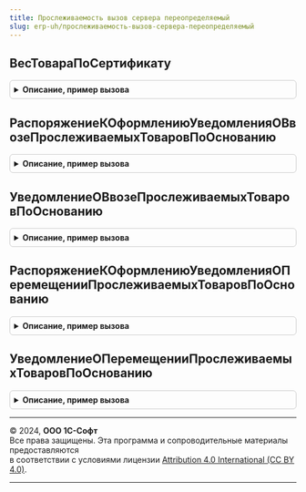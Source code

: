 ```yaml
---
title: Прослеживаемость вызов сервера переопределяемый
slug: erp-uh/прослеживаемость-вызов-сервера-переопределяемый
---
```



## ВесТовараПоСертификату
<details style="margin: 1em 0; padding: 0.5em; border: 1px solid #ccc; border-radius: 6px;">

<summary style="font-weight: bold; cursor: pointer;">Описание, пример вызова</summary>

```bsl

// Функция возвращает вес товара по сертификату, для расчета в единице прослеживаемости кг
//
// Параметры:
//  Номенклатура - СправочникСсылка.Номенкатура - номенклатура
//
// Возвращемое значение:
//  Число - вес по сертификату
//
Функция ВесТовараПоСертификату(Номенклатура) Экспорт
```

Пример вызова
```bsl
Результат = ПрослеживаемостьВызовСервераПереопределяемый.ВесТовараПоСертификату(Номенклатура) 
```
</details>

## РаспоряжениеКОформлениюУведомленияОВвозеПрослеживаемыхТоваровПоОснованию
<details style="margin: 1em 0; padding: 0.5em; border: 1px solid #ccc; border-radius: 6px;">

<summary style="font-weight: bold; cursor: pointer;">Описание, пример вызова</summary>

```bsl

// Функция вовзращает первое найденное распоряжение к оформлению уведомления о ввозе прослеживаемых товаров для заданного первичного документа.
//
// Параметры:
//	ПервичныйДокумент - ДокументСсылка - Документ, для которого необходимо найти уведомления о ввозе прослеживаемых товаров.
//	Проведен - Булево - Признак того, что необходимо получить проведенные документы.
//
// Возвращаемое значение:
//	Неопределено, Структура - Данные найденного распоряжения. Если не найдено, тогда Неопрелено
//
Функция РаспоряжениеКОформлениюУведомленияОВвозеПрослеживаемыхТоваровПоОснованию(ПервичныйДокумент) Экспорт
```

Пример вызова
```bsl
Результат = ПрослеживаемостьВызовСервераПереопределяемый.РаспоряжениеКОформлениюУведомленияОВвозеПрослеживаемыхТоваровПоОснованию(ПервичныйДокумент) 
```
</details>

## УведомлениеОВвозеПрослеживаемыхТоваровПоОснованию
<details style="margin: 1em 0; padding: 0.5em; border: 1px solid #ccc; border-radius: 6px;">

<summary style="font-weight: bold; cursor: pointer;">Описание, пример вызова</summary>

```bsl

// Функция вовзращает первое найденное уведомление о ввозе прослеживаемых товаров заданного первичного документа.
//
// Параметры:
//	ПервичныйДокумент - ДокументСсылка - Документ, для которого необходимо найти уведомления о ввозе прослеживаемых товаров.
//	Проведен - Булево - Признак того, что необходимо получить проведенные документы.
//
// Возвращаемое значение:
//	Неопределено, ДокументСсылка - Ссылка на документ уведомление о ввозе прослеживаемых товаров. Если не найден, тогда Неопрелено
//
Функция УведомлениеОВвозеПрослеживаемыхТоваровПоОснованию(ПервичныйДокумент, Проведен = Истина) Экспорт
```

Пример вызова
```bsl
Результат = ПрослеживаемостьВызовСервераПереопределяемый.УведомлениеОВвозеПрослеживаемыхТоваровПоОснованию(ПервичныйДокумент, Проведен);
```
</details>

## РаспоряжениеКОформлениюУведомленияОПеремещенииПрослеживаемыхТоваровПоОснованию
<details style="margin: 1em 0; padding: 0.5em; border: 1px solid #ccc; border-radius: 6px;">

<summary style="font-weight: bold; cursor: pointer;">Описание, пример вызова</summary>

```bsl

// Функция возвращает первое найденное распоряжение к оформлению уведомления о перемещении прослеживаемых товаров для заданного сопроводительного документа.
//
// Параметры:
//	СопроводительныйДокумент - ДокументСсылка - Документ, для которого необходимо найти уведомления о перемещении прослеживаемых товаров.
//	Проведен - Булево - Признак того, что необходимо получить проведенные документы.
//
// Возвращаемое значение:
//	Неопределено, Структура - Данные найденного распоряжения. Если не найдено, тогда Неопределено
//
Функция РаспоряжениеКОформлениюУведомленияОПеремещенииПрослеживаемыхТоваровПоОснованию(СопроводительныйДокумент) Экспорт
```

Пример вызова
```bsl
Результат = ПрослеживаемостьВызовСервераПереопределяемый.РаспоряжениеКОформлениюУведомленияОПеремещенииПрослеживаемыхТоваровПоОснованию(СопроводительныйДокумент) 
```
</details>

## УведомлениеОПеремещенииПрослеживаемыхТоваровПоОснованию
<details style="margin: 1em 0; padding: 0.5em; border: 1px solid #ccc; border-radius: 6px;">

<summary style="font-weight: bold; cursor: pointer;">Описание, пример вызова</summary>

```bsl

// Функция возвращает первое найденное уведомление о перемещении прослеживаемых товаров для заданного сопроводительного документа.
//
// Параметры:
//	СопроводительныйДокумент - ДокументСсылка - Документ, для которого необходимо найти уведомления о перемещении прослеживаемых товаров.
//	Проведен - Булево - Признак того, что необходимо получить проведенные документы.
//
// Возвращаемое значение:
//	Неопределено, ДокументСсылка - Ссылка на документ уведомление о перемещении прослеживаемых товаров. Если не найден, тогда Неопределено
//
Функция УведомлениеОПеремещенииПрослеживаемыхТоваровПоОснованию(СопроводительныйДокумент, Проведен = Истина) Экспорт
```

Пример вызова
```bsl
Результат = ПрослеживаемостьВызовСервераПереопределяемый.УведомлениеОПеремещенииПрослеживаемыхТоваровПоОснованию(СопроводительныйДокумент, Проведен);
```
</details>

---

© 2024, **ООО 1С-Софт**  
Все права защищены. Эта программа и сопроводительные материалы предоставляются  
в соответствии с условиями лицензии [Attribution 4.0 International (CC BY 4.0)](https://creativecommons.org/licenses/by/4.0/legalcode).

---
